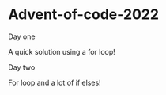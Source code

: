 # Advent-of-code-2022

Day one

A quick solution using a for loop!

Day two

For loop and a lot of if elses!
